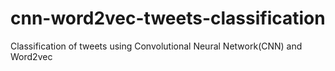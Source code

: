 # cnn-word2vec-tweets-classification
Classification of tweets using Convolutional Neural Network(CNN) and Word2vec 
